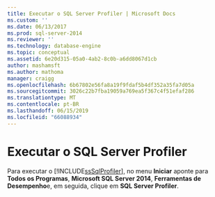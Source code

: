 ```yaml
---
title: Executar o SQL Server Profiler | Microsoft Docs
ms.custom: ''
ms.date: 06/13/2017
ms.prod: sql-server-2014
ms.reviewer: ''
ms.technology: database-engine
ms.topic: conceptual
ms.assetid: 6e20d315-05a0-4ab2-8c0b-a6dd8067d1cb
author: mashamsft
ms.author: mathoma
manager: craigg
ms.openlocfilehash: 6b67802e56fa8a19f9fdaf5b4df352a35fa7d05a
ms.sourcegitcommit: 3026c22b7fba19059a769ea5f367c4f51efaf286
ms.translationtype: MT
ms.contentlocale: pt-BR
ms.lasthandoff: 06/15/2019
ms.locfileid: "66088934"
---
```

# <a name="run-sql-server-profiler"></a>Executar o SQL Server Profiler
  Para executar o [!INCLUDE[ssSqlProfiler](../includes/sssqlprofiler-md.md)], no menu **Iniciar** aponte para **Todos os Programas**, **Microsoft SQL Server 2014**, **Ferramentas de Desempenho**e, em seguida, clique em **SQL Server Profiler**.  
  
  
